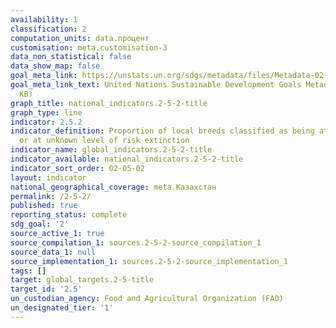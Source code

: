 ```yaml
---
availability: 1
classification: 2
computation_units: data.процент
customisation: meta.customisation-3
data_non_statistical: false
data_show_map: false
goal_meta_link: https://unstats.un.org/sdgs/metadata/files/Metadata-02-05-02.pdf
goal_meta_link_text: United Nations Sustainable Development Goals Metadata (PDF 220
  KB)
graph_title: national_indicators.2-5-2-title
graph_type: line
indicator: 2.5.2
indicator_definition: Proportion of local breeds classified as being at risk, not-at-risk
  or at unknown level of risk extinction
indicator_name: global_indicators.2-5-2-title
indicator_available: national_indicators.2-5-2-title
indicator_sort_order: 02-05-02
layout: indicator
national_geographical_coverage: meta.Казахстан
permalink: /2-5-2/
published: true
reporting_status: complete
sdg_goal: '2'
source_active_1: true
source_compilation_1: sources.2-5-2-source_compilation_1
source_data_1: null
source_implementation_1: sources.2-5-2-source_implementation_1
tags: []
target: global_targets.2-5-title
target_id: '2.5'
un_custodian_agency: Food and Agricultural Organization (FAO)
un_designated_tier: '1'
---
```

